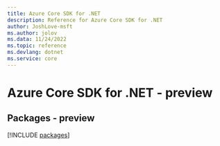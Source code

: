 ```yaml
---
title: Azure Core SDK for .NET
description: Reference for Azure Core SDK for .NET
author: JoshLove-msft
ms.author: jolov
ms.data: 11/24/2022
ms.topic: reference
ms.devlang: dotnet
ms.service: core
---
```

# Azure Core SDK for .NET - preview
## Packages - preview
[!INCLUDE [packages](core-index.md)]
